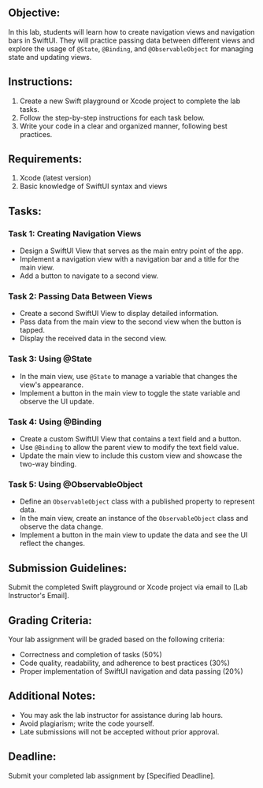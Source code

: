 ## Objective:

In this lab, students will learn how to create navigation views and navigation bars in SwiftUI. They will practice passing data between different views and explore the usage of `@State`, `@Binding`, and `@ObservableObject` for managing state and updating views.

## Instructions:

1. Create a new Swift playground or Xcode project to complete the lab tasks.
2. Follow the step-by-step instructions for each task below.
3. Write your code in a clear and organized manner, following best practices.

## Requirements:

1. Xcode (latest version)
2. Basic knowledge of SwiftUI syntax and views

## Tasks:

### Task 1: Creating Navigation Views

- Design a SwiftUI View that serves as the main entry point of the app.
- Implement a navigation view with a navigation bar and a title for the main view.
- Add a button to navigate to a second view.

### Task 2: Passing Data Between Views

- Create a second SwiftUI View to display detailed information.
- Pass data from the main view to the second view when the button is tapped.
- Display the received data in the second view.

### Task 3: Using @State

- In the main view, use `@State` to manage a variable that changes the view's appearance.
- Implement a button in the main view to toggle the state variable and observe the UI update.

### Task 4: Using @Binding

- Create a custom SwiftUI View that contains a text field and a button.
- Use `@Binding` to allow the parent view to modify the text field value.
- Update the main view to include this custom view and showcase the two-way binding.

### Task 5: Using @ObservableObject

- Define an `ObservableObject` class with a published property to represent data.
- In the main view, create an instance of the `ObservableObject` class and observe the data change.
- Implement a button in the main view to update the data and see the UI reflect the changes.

## Submission Guidelines:

Submit the completed Swift playground or Xcode project via email to [Lab Instructor's Email].

## Grading Criteria:

Your lab assignment will be graded based on the following criteria:
- Correctness and completion of tasks (50%)
- Code quality, readability, and adherence to best practices (30%)
- Proper implementation of SwiftUI navigation and data passing (20%)

## Additional Notes:

- You may ask the lab instructor for assistance during lab hours.
- Avoid plagiarism; write the code yourself.
- Late submissions will not be accepted without prior approval.

## Deadline:

Submit your completed lab assignment by [Specified Deadline].